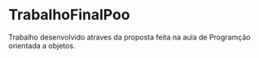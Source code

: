 # TrabalhoFinalPoo

Trabalho desenvolvido atraves da proposta feita na aula de Programção orientada a objetos.
